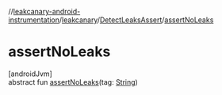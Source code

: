 //[leakcanary-android-instrumentation](../../../index.md)/[leakcanary](../index.md)/[DetectLeaksAssert](index.md)/[assertNoLeaks](assert-no-leaks.md)

# assertNoLeaks

[androidJvm]\
abstract fun [assertNoLeaks](assert-no-leaks.md)(tag: [String](https://kotlinlang.org/api/latest/jvm/stdlib/kotlin/-string/index.html))
